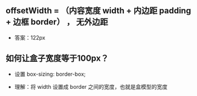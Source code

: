## offsetWidth = （内容宽度 width + 内边距 padding + 边框 border） ， 无外边距

- 答案：122px

## 如何让盒子宽度等于100px？

- 设置 box-sizing: border-box;

- 理解：将 width 设置成 border 之间的宽度，也就是盒模型的宽度